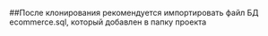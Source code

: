 ##После клонирования рекомендуется импортировать файл БД ecommerce.sql, который добавлен в папку проекта